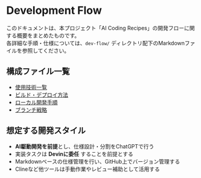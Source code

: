 # Development Flow

このドキュメントは、本プロジェクト「AI Coding Recipes」の開発フローに関する概要をまとめたものです。  
各詳細な手順・仕様については、`dev-flow/` ディレクトリ配下のMarkdownファイルを参照してください。

## 構成ファイル一覧

- [使用技術一覧](dev-flow/tech-stack.md)
- [ビルド・デプロイ方法](dev-flow/build.md)
- [ローカル開発手順](dev-flow/local-dev.md)
- [ブランチ戦略](dev-flow/branch-strategy.md)

## 想定する開発スタイル

- **AI駆動開発を前提**とし、仕様設計・分割をChatGPTで行う
- 実装タスクは **Devinに委任** することを前提とする
- Markdownベースの仕様管理を行い、GitHub上でバージョン管理する
- Clineなど他ツールは手動作業やレビュー補助として活用する
